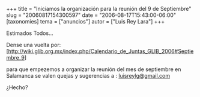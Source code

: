 +++
title = "Iniciamos la organización para la reunión del 9 de Septiembre"
slug = "20060817154300597"
date = "2006-08-17T15:43:00-06:00"
[taxonomies]
tema = ["anuncios"]
autor = ["Luis Rey Lara"]
+++

Estimados Todos…

Dense una vuelta por:
\[<a href="http://wiki.glib.org.mx/index.php/Calendario_de_Juntas_GLIB_2006#Septiembre_9">http://wiki.glib.org.mx/index.php/Calendario_de_Juntas_GLIB_2006#Septiembre_9</a>\]

para que empezemos a organizar la reunión del mes de septiembre en
Salamanca se valen quejas y sugerencias a : luisreylg@gmail.com

¿Hecho?
